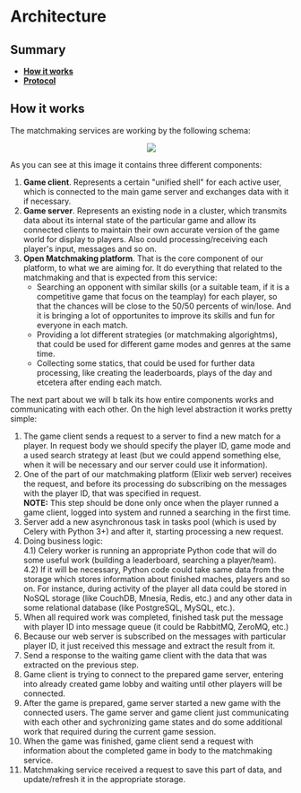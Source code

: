 # Architecture

Summary
-------
- [**How it works**](https://github.com/OpenMatchmaking/pathfinder/tree/master/docs#how-it-works)
- [**Protocol**]()

How it works
------------
The matchmaking services are working by the following schema:

<p align="center">
  <img src="https://github.com/OpenMatchmaking/pathfinder/blob/master/docs/images/Architecture.png"/>
</p>

As you can see at this image it contains three different components:
1. **Game client**. Represents a certain "unified shell" for each active user, which is connected to the main game server and exchanges data with it if necessary.
2. **Game server**. Represents an existing node in a cluster, which transmits data about its internal state of the particular game and allow its connected clients to maintain their own accurate version of the game world for display to players. Also could processing/receiving each player's input, messages and so on.
3. **Open Matchmaking platform**. That is the core component of our platform, to what we are aiming for. It do everything that related to the matchmaking and that is expected from this service: 
    - Searching an opponent with similar skills (or a suitable team, if it is a competitive game that focus on the teamplay) for each player, so that the chances will be close to the 50/50 percents of win/lose. And it is bringing a lot of opportunites to improve its skills and fun for everyone in each match.
    - Providing a lot different strategies (or matchmaking algorightms), that could be used for different game modes and genres at the same time.
    - Collecting some statics, that could be used for further data processing, like creating the leaderboards, plays of the day and etcetera after ending each match.

The next part about we will b talk its how entire components works and communicating with each other. On the high level abstraction it works pretty simple:
1) The game client sends a request to a server to find a new match for a player. In request body we should specify the player ID, game mode and a used search strategy at least (but we could append something else, when it will be necessary and our server could use it information).
2) One of the part of our matchmaking platform (Elixir web server) receives the request, and before its processing do subscribing on the messages with the player ID, that was specified in request.   
  **NOTE:** This step should be done only once when the player runned a game client, logged into system and runned a searching in the first time.
3) Server add a new asynchronous task in tasks pool (which is used by Celery with Python 3+) and after it, starting processing a new request.  
4) Doing business logic:  
  4.1) Celery worker is running an appropriate Python code that will do some useful work (building a leaderboard, searching a player/team).  
  4.2) If it will be necessary, Python code could take same data from the storage which stores information about finished maches, players and so on. For instance, during activity of the player all data could be stored in NoSQL storage (like CouchDB, Mnesia, Redis, etc.) and any other data in some relational database (like PostgreSQL, MySQL, etc.).
5) When all required work was completed, finished task put the message with player ID into message queue (it could be RabbitMQ, ZeroMQ, etc.)
6) Because our web server is subscribed on the messages with particular player ID, it just received this message and extract the result from it.
7) Send a response to the waiting game client with the data that was extracted on the previous step.
8) Game client is trying to connect to the prepared game server, entering into already created game lobby and waiting until other players will be connected.
9) After the game is prepared, game server started a new game with the connected users. The game server and game client just communicating with each other and sychronizing game states and do some additional work that required during the current game session.
10) When the game was finished, game client send a request with information about the completed game in body to the matchmaking service.
11) Matchmaking service received a request to save this part of data, and update/refresh it in the appropriate storage.
